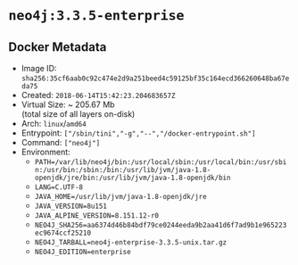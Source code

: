 # `neo4j:3.3.5-enterprise`

## Docker Metadata

- Image ID: `sha256:35cf6aab0c92c474e2d9a251beed4c59125bf35c164ecd366260648ba67eda75`
- Created: `2018-06-14T15:42:23.204683657Z`
- Virtual Size: ~ 205.67 Mb  
  (total size of all layers on-disk)
- Arch: `linux`/`amd64`
- Entrypoint: `["/sbin/tini","-g","--","/docker-entrypoint.sh"]`
- Command: `["neo4j"]`
- Environment:
  - `PATH=/var/lib/neo4j/bin:/usr/local/sbin:/usr/local/bin:/usr/sbin:/usr/bin:/sbin:/bin:/usr/lib/jvm/java-1.8-openjdk/jre/bin:/usr/lib/jvm/java-1.8-openjdk/bin`
  - `LANG=C.UTF-8`
  - `JAVA_HOME=/usr/lib/jvm/java-1.8-openjdk/jre`
  - `JAVA_VERSION=8u151`
  - `JAVA_ALPINE_VERSION=8.151.12-r0`
  - `NEO4J_SHA256=aa6374d46b84bdf79ce0244eeda9b2aa41d6f7ad9b1e965223ec9674ccf25210`
  - `NEO4J_TARBALL=neo4j-enterprise-3.3.5-unix.tar.gz`
  - `NEO4J_EDITION=enterprise`
